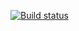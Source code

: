 [![Build status](https://ci.appveyor.com/api/projects/status/v50y3da0fcwa952h?svg=true)](https://ci.appveyor.com/project/McLaudDV/ahj-2-1-goblin-game)





